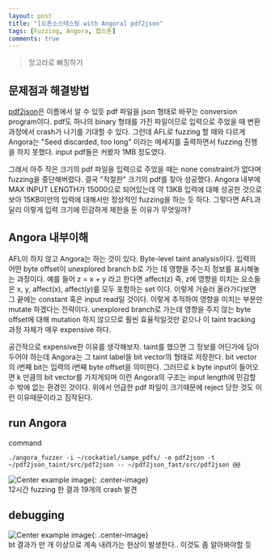 ```yaml
---
layout: post
title: "[오픈소스테스팅 with Angora] pdf2json"
tags: [Fuzzing, Angora, 캡스톤]
comments: true
---
```


> 앙고라로 뻐징하기  

## 문제점과 해결방법  
[pdf2json](https://github.com/flexpaper/pdf2json)은 이름에서 알 수 있듯 pdf 파일을 json 형태로 바꾸는 conversion program이다. pdf도 하나의 binary 형태를 가진 파일이므로 입력으로 주었을 때 변환 과정에서 crash가 나기를 기대할 수 있다. 그런데 AFL로 fuzzing 할 때와 다르게 Angora는 "Seed discarded, too long" 이라는 메세지를 출력하면서 fuzzing 진행을 하지 못했다. input pdf들은 커봤자 1MB 정도였다.  

그래서 아주 작은 크기의 pdf 파일을 입력으로 주었을 때는 none constraint가 없다며 fuzzing을 중단해버렸다. 결국 "적절한" 크기의 pdf를 찾아 성공했다. Angora 내부에 MAX INPUT LENGTH가 15000으로 되어있는데 약 13KB 입력에 대해 성공한 것으로 보아 15KB미만의 입력에 대해서만 정상적인 fuzzing을 하는 듯 하다. 그렇다면 AFL과 달리 이렇게 입력 크기에 민감하게 제한을 둔 이유가 무엇일까?  

## Angora 내부이해  
AFL이 하지 않고 Angora는 하는 것이 있다. Byte-level taint analysis이다. 입력의 어떤 byte offset이 unexplored branch b로 가는 데 영향을 주는지 정보를 표시해놓는 과정이다. 예를 들어 z = x + y 라고 한다면 affect(z) 즉, z에 영향을 미치는 요소들은 x, y, affect(x), affect(y)를 모두 포함하는 set 이다. 이렇게 거슬러 올라가다보면 그 끝에는 constant 혹은 input read일 것이다. 이렇게 추적하여 영향을 미치는 부분만 mutate 하겠다는 전략이다. unexplored branch로 가는데 영향을 주지 않는 byte offset에 대해 mutation 하지 않으므로 훨씬 효율적일것만 같으나 이 taint tracking 과정 자체가 매우 expensive 하다.  

공간적으로 expensive한 이유를 생각해보자. taint를 했으면 그 정보를 어딘가에 담아두어야 하는데 Angora는 그 taint label을 bit vector의 형태로 저장한다. bit vector의 i번째 bit는 입력의 i번째 byte offset을 의미한다. 그러므로 k byte input이 들어오면 k 만큼의 bit vector를 가지게되며 이런 Angora의 구조는 input length에 민감할 수 밖에 없는 환경인 것이다. 위에서 언급한 pdf 파일이 크기때문에 reject 당한 것도 이런 이유때문이라고 짐작된다.

## run Angora  
command  
~~~
./angora_fuzzer -i ~/cockatiel/sampe_pdfs/ -o pdf2json -t ~/pdf2json_taint/src/pdf2json -- ~/pdf2json_fast/src/pdf2json @@
~~~

![Center example image](https://user-images.githubusercontent.com/35067611/72793236-8e0cbf00-3c7d-11ea-8659-fcf808c3c647.png "Center"){: .center-image}  
12시간 fuzzing 한 결과 19개의 crash 발견  

## debugging  
![Center example image](https://user-images.githubusercontent.com/35067611/72794017-a204f080-3c7e-11ea-8a42-ded778b0c992.png "Center"){: .center-image}  
bt 결과가 만 개 이상으로 계속 내려가는 현상이 발생한다.. 이것도 좀 알아봐야할 듯